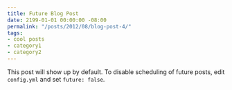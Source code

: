 ```yaml
---
title: Future Blog Post
date: 2199-01-01 00:00:00 -08:00
permalink: "/posts/2012/08/blog-post-4/"
tags:
- cool posts
- category1
- category2
---
```


This post will show up by default. To disable scheduling of future posts, edit `config.yml` and set `future: false`. 

